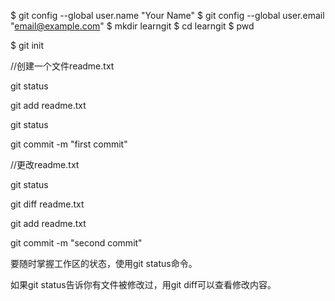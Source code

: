 $ git config --global user.name "Your Name"
$ git config --global user.email "email@example.com"
$ mkdir learngit
$ cd learngit
$ pwd

$ git init

//创建一个文件readme.txt

git status

git add readme.txt

git status

git commit -m "first commit"

//更改readme.txt

git status

git diff readme.txt

git add readme.txt

git commit -m "second commit"

要随时掌握工作区的状态，使用git status命令。

如果git status告诉你有文件被修改过，用git diff可以查看修改内容。



